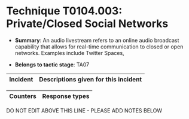 # Technique T0104.003: Private/Closed Social Networks

* **Summary**: An audio livestream refers to an online audio broadcast capability that allows for real-time communication to closed or open networks. Examples include Twitter Spaces, 

* **Belongs to tactic stage**: TA07


| Incident | Descriptions given for this incident |
| -------- | -------------------- |



| Counters | Response types |
| -------- | -------------- |


DO NOT EDIT ABOVE THIS LINE - PLEASE ADD NOTES BELOW
